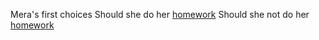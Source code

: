 Mera's first choices
Should she do her [homework](homework.md)
Should she not do her [homework](no-homework.md)